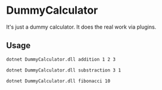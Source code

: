 # DummyCalculator
It's just a dummy calculator. It does the real work via plugins.

## Usage

```sh
dotnet DummyCalculator.dll addition 1 2 3
```

```sh
dotnet DummyCalculator.dll substraction 3 1
```

```sh
dotnet DummyCalculator.dll fibonacci 10
```
